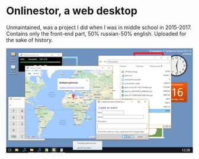 # Onlinestor, a web desktop

Unmaintained, was a project I did when I was in middle school in 2015-2017. Contains only the front-end part, 50% russian-50% english. Uploaded for the sake of history.

![screenshot](screen.jpg)
